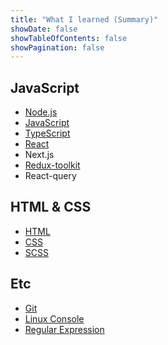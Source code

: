 ```yaml
---
title: "What I learned (Summary)"
showDate: false
showTableOfContents: false
showPagination: false
---
```


## JavaScript

- [Node.js](/what-i-learned/javascript/nodejs)
- [JavaScript](/what-i-learned/javascript/javascript)
- [TypeScript](/what-i-learned/javascript/typescript)
- [React](/what-i-learned/javascript/react)
- Next.js
- [Redux-toolkit](/what-i-learned/javascript/redux-toolkit)
- React-query

## HTML & CSS

- [HTML](/what-i-learned/html-css/html)
- [CSS](/what-i-learned/html-css/css)
- [SCSS](/what-i-learned/html-css/scss)

## Etc

- [Git](/what-i-learned/etc/git)
- [Linux Console](/what-i-learned/etc/linux)
- [Regular Expression](/what-i-learned/etc/regex)
